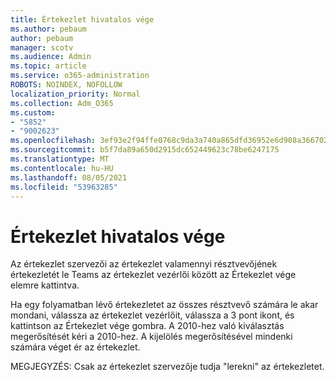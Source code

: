 ```yaml
---
title: Értekezlet hivatalos vége
ms.author: pebaum
author: pebaum
manager: scotv
ms.audience: Admin
ms.topic: article
ms.service: o365-administration
ROBOTS: NOINDEX, NOFOLLOW
localization_priority: Normal
ms.collection: Adm_O365
ms.custom:
- "5852"
- "9002623"
ms.openlocfilehash: 3ef93e2f94ffe0768c9da3a740a865dfd36952e6d908a36670275297aed39913
ms.sourcegitcommit: b5f7da89a650d2915dc652449623c78be6247175
ms.translationtype: MT
ms.contentlocale: hu-HU
ms.lasthandoff: 08/05/2021
ms.locfileid: "53963285"
---
```

# <a name="how-to-formally-end-a-meeting"></a>Értekezlet hivatalos vége

Az értekezlet szervezői az értekezlet valamennyi résztvevőjének értekezletét  le Teams az értekezlet vezérlői között az Értekezlet vége elemre kattintva.  

Ha egy folyamatban lévő értekezletet az összes résztvevő számára le akar mondani, válassza az értekezlet vezérlőit, válassza a 3 pont ikont, és kattintson az Értekezlet vége gombra. A 2010-hez való kiválasztás megerősítését kéri a 2010-hez. A kijelölés megerősítésével mindenki számára véget ér az értekezlet.

MEGJEGYZÉS: Csak az értekezlet szervezője tudja "lerekni" az értekezletet.